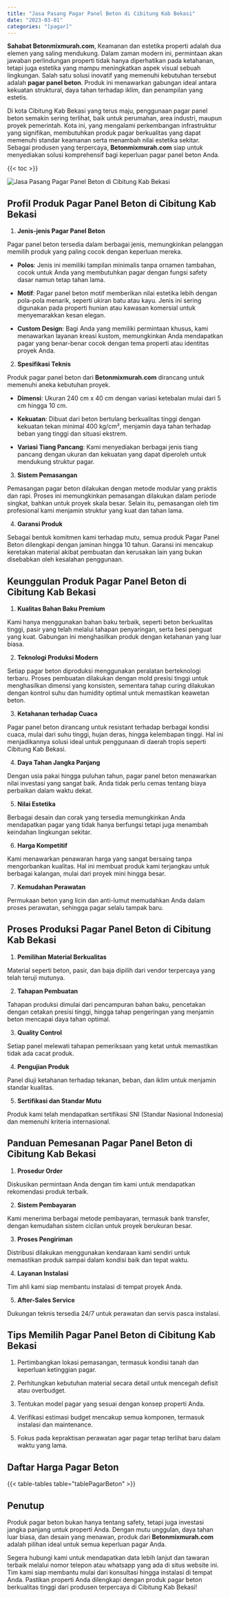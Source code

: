 ```yaml
---
title: "Jasa Pasang Pagar Panel Beton di Cibitung Kab Bekasi"
date: "2023-03-01"
categories: "[pagar]"
---
```


**Sahabat Betonmixmurah.com**, Keamanan dan estetika properti adalah dua elemen yang saling mendukung. Dalam zaman modern ini, permintaan akan jawaban perlindungan properti tidak hanya diperhatikan pada ketahanan, tetapi juga estetika yang mampu meningkatkan aspek visual sebuah lingkungan. Salah satu solusi inovatif yang memenuhi kebutuhan tersebut adalah **pagar panel beton**. Produk ini menawarkan gabungan ideal antara kekuatan struktural, daya tahan terhadap iklim, dan penampilan yang estetis.  

Di kota Cibitung Kab Bekasi yang terus maju, penggunaan pagar panel beton semakin sering terlihat, baik untuk perumahan, area industri, maupun proyek pemerintah. Kota ini, yang mengalami perkembangan infrastruktur yang signifikan, membutuhkan produk pagar berkualitas yang dapat memenuhi standar keamanan serta menambah nilai estetika sekitar. Sebagai produsen yang terpercaya, **Betonmixmurah.com** siap untuk menyediakan solusi komprehensif bagi keperluan pagar panel beton Anda.

{{< toc >}}

![Jasa Pasang Pagar Panel Beton di Cibitung Kab Bekasi](/images/pagar/pagar-beton-28.jpg)

## Profil Produk Pagar Panel Beton di Cibitung Kab Bekasi

1. **Jenis-jenis Pagar Panel Beton**  

Pagar panel beton tersedia dalam berbagai jenis, memungkinkan pelanggan memilih produk yang paling cocok dengan keperluan mereka.  

- **Polos**: Jenis ini memiliki tampilan minimalis tanpa ornamen tambahan, cocok untuk Anda yang membutuhkan pagar dengan fungsi safety dasar namun tetap tahan lama.  

- **Motif**: Pagar panel beton motif memberikan nilai estetika lebih dengan pola-pola menarik, seperti ukiran batu atau kayu. Jenis ini sering digunakan pada properti hunian atau kawasan komersial untuk menyemarakkan kesan elegan.  

- **Custom Design**: Bagi Anda yang memiliki permintaan khusus, kami menawarkan layanan kreasi kustom, memungkinkan Anda mendapatkan pagar yang benar-benar cocok dengan tema properti atau identitas proyek Anda.  

2. **Spesifikasi Teknis**  

Produk pagar panel beton dari **Betonmixmurah.com** dirancang untuk memenuhi aneka kebutuhan proyek.  

- **Dimensi**: Ukuran 240 cm x 40 cm dengan variasi ketebalan mulai dari 5 cm hingga 10 cm.  

- **Kekuatan**: Dibuat dari beton bertulang berkualitas tinggi dengan kekuatan tekan minimal 400 kg/cm², menjamin daya tahan terhadap beban yang tinggi dan situasi ekstrem.  

- **Variasi Tiang Pancang**: Kami menyediakan berbagai jenis tiang pancang dengan ukuran dan kekuatan yang dapat diperoleh untuk mendukung struktur pagar.  

3. **Sistem Pemasangan**  

Pemasangan pagar beton dilakukan dengan metode modular yang praktis dan rapi. Proses ini memungkinkan pemasangan dilakukan dalam periode singkat, bahkan untuk proyek skala besar. Selain itu, pemasangan oleh tim profesional kami menjamin struktur yang kuat dan tahan lama.  

4. **Garansi Produk**  

Sebagai bentuk komitmen kami terhadap mutu, semua produk Pagar Panel Beton dilengkapi dengan jaminan hingga 10 tahun. Garansi ini mencakup keretakan material akibat pembuatan dan kerusakan lain yang bukan disebabkan oleh kesalahan penggunaan.

## Keunggulan Produk Pagar Panel Beton di Cibitung Kab Bekasi 

1. **Kualitas Bahan Baku Premium**  

Kami hanya menggunakan bahan baku terbaik, seperti beton berkualitas tinggi, pasir yang telah melalui tahapan penyaringan, serta besi penguat yang kuat. Gabungan ini menghasilkan produk dengan ketahanan yang luar biasa.  

2. **Teknologi Produksi Modern**  

Setiap pagar beton diproduksi menggunakan peralatan berteknologi terbaru. Proses pembuatan dilakukan dengan mold presisi tinggi untuk menghasilkan dimensi yang konsisten, sementara tahap curing dilakukan dengan kontrol suhu dan humidity optimal untuk memastikan keawetan beton.  

3. **Ketahanan terhadap Cuaca**  

Pagar panel beton dirancang untuk resistant terhadap berbagai kondisi cuaca, mulai dari suhu tinggi, hujan deras, hingga kelembapan tinggi. Hal ini menjadikannya solusi ideal untuk penggunaan di daerah tropis seperti Cibitung Kab Bekasi.  

4. **Daya Tahan Jangka Panjang**  

Dengan usia pakai hingga puluhan tahun, pagar panel beton menawarkan nilai investasi yang sangat baik. Anda tidak perlu cemas tentang biaya perbaikan dalam waktu dekat.  

5. **Nilai Estetika**  

Berbagai desain dan corak yang tersedia memungkinkan Anda mendapatkan pagar yang tidak hanya berfungsi tetapi juga menambah keindahan lingkungan sekitar.  

6. **Harga Kompetitif**  

Kami menawarkan penawaran harga yang sangat bersaing tanpa mengorbankan kualitas. Hal ini membuat produk kami terjangkau untuk berbagai kalangan, mulai dari proyek mini hingga besar.  

7. **Kemudahan Perawatan**  

Permukaan beton yang licin dan anti-lumut memudahkan Anda dalam proses perawatan, sehingga pagar selalu tampak baru.

## Proses Produksi Pagar Panel Beton di Cibitung Kab Bekasi

1. **Pemilihan Material Berkualitas**  

Material seperti beton, pasir, dan baja dipilih dari vendor terpercaya yang telah teruji mutunya.

2. **Tahapan Pembuatan**  

Tahapan produksi dimulai dari pencampuran bahan baku, pencetakan dengan cetakan presisi tinggi, hingga tahap pengeringan yang menjamin beton mencapai daya tahan optimal.

3. **Quality Control**  

Setiap panel melewati tahapan pemeriksaan yang ketat untuk memastikan tidak ada cacat produk.

4. **Pengujian Produk**  

Panel diuji ketahanan terhadap tekanan, beban, dan iklim untuk menjamin standar kualitas.

5. **Sertifikasi dan Standar Mutu**  

Produk kami telah mendapatkan sertifikasi SNI (Standar Nasional Indonesia) dan memenuhi kriteria internasional.

## Panduan Pemesanan Pagar Panel Beton di Cibitung Kab Bekasi

1. **Prosedur Order**  

Diskusikan permintaan Anda dengan tim kami untuk mendapatkan rekomendasi produk terbaik.

2. **Sistem Pembayaran**  

Kami menerima berbagai metode pembayaran, termasuk bank transfer, dengan kemudahan sistem cicilan untuk proyek berukuran besar.

3. **Proses Pengiriman**  

Distribusi dilakukan menggunakan kendaraan kami sendiri untuk memastikan produk sampai dalam kondisi baik dan tepat waktu.

4. **Layanan Instalasi**  

Tim ahli kami siap membantu instalasi di tempat proyek Anda.

5. **After-Sales Service**  

Dukungan teknis tersedia 24/7 untuk perawatan dan servis pasca instalasi.

## Tips Memilih Pagar Panel Beton di Cibitung Kab Bekasi

1. Pertimbangkan lokasi pemasangan, termasuk kondisi tanah dan keperluan ketinggian pagar.  

2. Perhitungkan kebutuhan material secara detail untuk mencegah defisit atau overbudget.  

3. Tentukan model pagar yang sesuai dengan konsep properti Anda.  

4. Verifikasi estimasi budget mencakup semua komponen, termasuk instalasi dan maintenance.  

5. Fokus pada kepraktisan perawatan agar pagar tetap terlihat baru dalam waktu yang lama.

## Daftar Harga Pagar Beton

{{< table-tables table="tablePagarBeton" >}}

## Penutup

Produk pagar beton bukan hanya tentang safety, tetapi juga investasi jangka panjang untuk properti Anda. Dengan mutu unggulan, daya tahan luar biasa, dan desain yang menawan, produk dari **Betonmixmurah.com** adalah pilihan ideal untuk semua keperluan pagar Anda.  

Segera hubungi kami untuk mendapatkan data lebih lanjut dan tawaran terbaik melalui nomor telepon atau whatsapp yang ada di situs website ini. Tim kami siap membantu mulai dari konsultasi hingga instalasi di tempat Anda. Pastikan properti Anda dilengkapi dengan produk pagar beton berkualitas tinggi dari produsen terpercaya di Cibitung Kab Bekasi!
